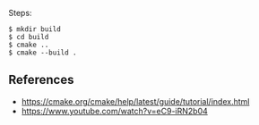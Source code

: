 Steps:

```
$ mkdir build
$ cd build
$ cmake ..
$ cmake --build .
```

## References

- <https://cmake.org/cmake/help/latest/guide/tutorial/index.html>
- <https://www.youtube.com/watch?v=eC9-iRN2b04>
